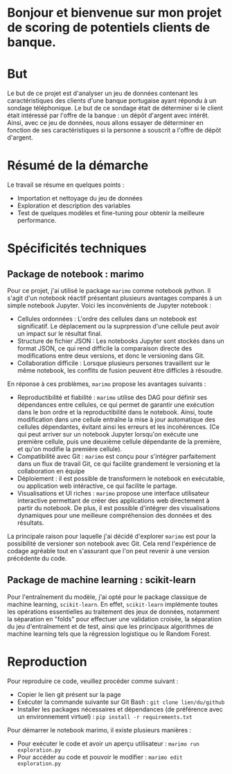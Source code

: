 # Bonjour et bienvenue sur mon projet de scoring de potentiels clients de banque.

# But

Le but de ce projet est d'analyser un jeu de données contenant les caractéristiques des clients d'une banque portugaise ayant répondu à un sondage téléphonique. 
Le but de ce sondage était de déterminer si le client était intéressé par l'offre de la banque : un dépôt d'argent avec intérêt.  
Ainsi, avec ce jeu de données, nous allons essayer de déterminer en fonction de ses caractéristiques si la personne a souscrit a l'offre de dépôt d'argent.

# Résumé de la démarche

Le travail se résume en quelques points : 
- Importation et nettoyage du jeu de données
- Exploration et description des variables
- Test de quelques modèles et fine-tuning pour obtenir la meilleure performance.

# Spécificités techniques

## Package de notebook : marimo

Pour ce projet, j'ai utilisé le package `marimo` comme notebook python. Il s'agit d'un notebook réactif présentant plusieurs avantages comparés à un simple notebook Jupyter. Voici les inconvénients de Jupyter notebook : 
- Cellules ordonnées : L'ordre des cellules dans un notebook est significatif. Le déplacement ou la suprpression d'une cellule peut avoir un impact sur le résultat final.
- Structure de fichier JSON : Les notebooks Jupyter sont stockés dans un format JSON, ce qui rend difficile la comparaison directe des modifications entre deux versions, et donc le versioning dans Git.
- Collaboration difficile : Lorsque plusieurs persones travaillent sur le même notebook, les conflits de fusion peuvent être difficles à résoudre. 

En réponse à ces problèmes, `marimo` propose les avantages suivants :
- Reproductibilité et fiabilité : `marimo` utilise des DAG pour définir ses dépendances entre cellules, ce qui permet de garantir une exécution dans le bon ordre et la reproductibilité dans le notebook. Ainsi, toute modification dans une cellule entraîne la mise à jour automatique des cellules dépendantes, évitant ainsi les erreurs et les incohérences. (Ce qui peut arriver sur un notebook Jupyter lorsqu'on exécute une première cellule, puis une deuxième cellule dépendante de la première, et qu'on modifie la première cellule).
- Compatibilité avec Git : `marimo` est conçu pour s'intégrer parfaitement dans un flux de travail Git, ce qui facilite grandement le versioning et la collaboration en équipe 
- Déploiement : il est possible de transformern le notebook en exécutable, ou application web intéractive, ce qui facilite le partage.
- Visualisations et UI riches : `marimo` propose une interface utilisateur interactive permettant de créer des applications web directement à partir du notebook. De plus, il est possible d'intégrer des visualisations dynamiques pour une meilleure compréhension des données et des résultats.

La principale raison pour laquelle j'ai décidé d'explorer `marimo` est pour la possibilité de versioner son notebook avec Git. Cela rend l'expérience de codage agréable tout en s'assurant que l'on peut revenir à une version précédente du code.

## Package de machine learning : scikit-learn

Pour l'entraînement du modèle, j'ai opté pour le package classique de machine learning, `scikit-learn`. En effet, `scikit-learn` implémente toutes les opérations essentielles au traitement des jeux de données, notamment la séparation en "folds" pour effectuer une validation croisée, la séparation du jeu d'entraînement et de test, ainsi que les principaux algorithmes de machine learning tels que la régression logistique ou le Random Forest.

# Reproduction

Pour reproduire ce code, veuillez procéder comme suivant :
- Copier le lien git présent sur la page
- Exécuter la commande suivante sur Git Bash : `git clone lien/du/github`
- Installer les packages nécessaires et dépendances (de préférence avec un environnement virtuel) : `pip install -r requirements.txt`

Pour démarrer le notebook marimo, il existe plusieurs manières : 
- Pour exécuter le code et avoir un aperçu utilisateur : `marimo run exploration.py`
- Pour accéder au code et pouvoir le modifier : `marimo edit exploration.py`


